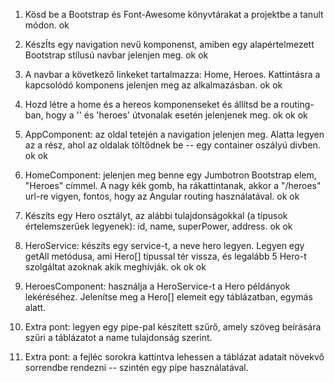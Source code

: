 1. Kösd be a Bootstrap és Font-Awesome könyvtárakat a projektbe a tanult módon.
   ok
2. KészÍts egy navigation nevű komponenst, amiben egy alapértelmezett Bootstrap stílusú navbar jelenjen meg.
   ok ok
3. A navbar a következő linkeket tartalmazza: Home, Heroes. Kattintásra a kapcsolódó komponens jelenjen meg az alkalmazásban.
   ok ok
4. Hozd létre a home és a hereos komponenseket és állítsd be a routing-ban, hogy a '' és 'heroes' útvonalak esetén jelenjenek meg.
   ok ok ok
5. AppComponent: az oldal tetején a navigation jelenjen meg. Alatta legyen az a rész, ahol az oldalak töltődnek be -- egy container oszályú divben.
   ok ok
6. HomeComponent: jelenjen meg benne egy Jumbotron Bootstrap elem, "Heroes" címmel. A nagy kék gomb, ha rákattintanak, akkor a "/heroes" url-re vigyen, fontos, hogy az Angular routing használatával.
   ok ok
7. Készíts egy Hero osztályt, az alábbi tulajdonságokkal (a típusok értelemszerűek legyenek): id, name, superPower, address.
   ok ok
8. HeroService: készíts egy service-t, a neve hero legyen. Legyen egy getAll metódusa, ami Hero[] típussal tér vissza, és legalább 5 Hero-t szolgáltat azoknak akik meghívják.
   ok ok ok
9. HeroesComponent: használja a HeroService-t a Hero példányok lekéréséhez. Jelenítse meg a Hero[] elemeit egy táblázatban, egymás alatt.

10. Extra pont: legyen egy pipe-pal készített szűrő, amely szöveg beírására szűri a táblázatot a name tulajdonság szerint.

11. Extra pont: a fejléc sorokra kattintva lehessen a táblázat adatait növekvő sorrendbe rendezni -- szintén egy pipe használatával.

